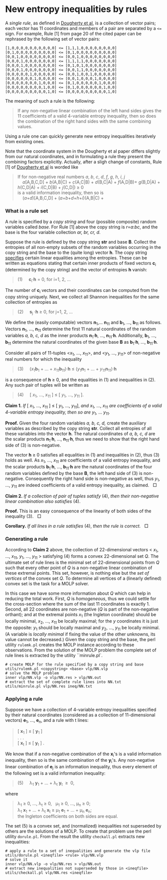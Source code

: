 New entropy inequalities by rules
=================================

A *single rule*, as defined in [Dougherty et al](http://arxiv.org/pdf/1104.3602v1),
is a collection of vector pairs; each vector has 11 coordinates and members
of a pair are separated by a `<=` sign. For example, Rule [1] from page 20
of the cited paper can be rephrased by the following set of vector pairs:

    [1,0,0,0,0,0,0,0,0,0,0] <= [1,1,1,0,0,0,0,0,0,0,0]
    [0,1,0,0,0,0,0,0,0,0,0] <= [0,1,0,0,0,0,0,0,0,0,0]
    [0,0,1,0,0,0,0,0,0,0,0] <= [0,0,1,0,0,0,0,0,0,0,0]
    [0,0,0,1,0,0,0,0,0,0,0] <= [1,1,1,1,0,0,0,0,0,0,0]
    [0,0,0,1,0,0,0,0,0,0,0] <= [0,1,0,1,0,0,0,0,0,0,0]
    [0,0,0,1,0,0,0,0,0,0,0] <= [0,0,1,1,0,0,0,0,0,0,0]
    [0,0,0,0,0,1,0,0,0,0,0] <= [0,0,1,0,0,1,0,0,0,0,0]
    [0,0,0,0,0,0,1,0,0,0,0] <= [0,0,1,0,0,0,1,0,0,0,0]
    [0,0,0,0,0,0,0,1,0,0,0] <= [0,1,0,0,0,0,0,1,0,0,0]
    [0,0,0,0,0,0,0,0,1,0,0] <= [0,1,0,0,0,0,0,0,1,0,0]
    [0,0,0,0,0,0,0,0,0,1,0] <= [0,0,0,0,0,0,0,0,0,1,0]

The meaning of such a rule is the following:

> If any non-negative linear combination of the left hand sides
> gives the 11 coefficients of a valid 4-variable entropy inequality, then so
> does the combination of the right hand sides with the same combining
> values.

Using a rule one can quickly generate new entropy inequalities iteratively
from existing ones.

Note that the coordinate system in the Dougherty et al paper differs slightly
from our natural coordinates, and in formulating a rule they present the
combining factors explicitly. Actually, after a sligh change of constants,
Rule [1] of [Dougherty et al](http://arxiv.org/pdf/1104.3602v1) is worded 
like

> If for non-negative real numbers *a*, *b*, *c*, *d*, *f*, *g*, *h*, *i*,
> *j*<br>
> &nbsp; &nbsp; *a*[A,B,C,D] + *b*(A,B|C) + *c*(A,C|B) + *d*(B,C|A) +
> *f*(A,D|B)+ *g*(B,D|A) + *h*(C,D|A) + *i*(C,D|B) + *j*(C,D|) &ge; 0<br>
> is a valid information inequality, then so is <br>
> &nbsp; &nbsp; (*a*+*d*)[A,B,C,D] + (*a*+*b*+*d*+*h*+*i*)(A,B|C) +

### What is a rule set

A rule is specified by a *copy string* and four (possible composite) random
variables called *base*. For Rule [1] above the copy string is *r*=*a*:*bc*, and
the base is the four variable collection *ar, br, cr, d*.

Suppose the rule is defined by the copy string **str** and base **B**.
Collect the entropies of all non-empty subsets of the random variables
occurring in the copy string and the base to the (quite long) vector **h**.
The copy string [specifies](copy/DESCRIPTION.md) certain linear equalities
among the entropies. These can be written as equations stating that certain
inner products of fixed
vectors **c**<sub>i</sub> (determined by the copy string) and the vector of
entropies **h** vanish:

> (1) &nbsp; &nbsp;  **c**<sub>i</sub>&#183;**h** = 0, for i=1, 2, ...

The number of **c**<sub>i</sub> vectors and their coordinates can be computed
from the copy string uniquely. Next, we collect all Shannon inequalities for the same
collection of entropies as

> (2) &nbsp; &nbsp; **s**<sub>j</sub> &#183;**h** &ge; 0, for j=1, 2, ...

We define the (easily computable) vectors **n**<sub>1</sub>,... **n**<sub>11</sub>
and **b**<sub>1</sub>, ..., **b**<sub>11</sub> as follows. Vectors
**n**<sub>1</sub>, ..., **n**<sub>11</sub> determine the first
11 natural coordinates of the random variables *a, b, c, d* as the inner
products **n**<sub>1</sub>&#183;**h**, ..., **n**<sub>11</sub>&#183;**h**.
Additionally, **b**<sub>1</sub>, ..., **b**<sub>11</sub> determine the natural
coordinates of the given base **B** as **b**<sub>1</sub>&#183;**h**, ..., 
**b**<sub>11</sub>&#183;**h**.

Consider all pairs of 11-tuples  &lt;*x*<sub>1</sub>, ..., *x*<sub>11</sub>&gt;, and
&lt;*y*<sub>1</sub>, ..., *y*<sub>11</sub>&gt; of non-negative real numbers 
for which the inequality

> (3) &nbsp; &nbsp; (*x*<sub>1</sub>**b**<sub>1</sub> + ... +
>                *x*<sub>11</sub>**b**<sub>11</sub>)&#183;**h** &le;
>              (*y*<sub>1</sub>**n**<sub>1</sub> + ... +
>                *y*<sub>11</sub>**n**<sub>11</sub>)&#183;**h**

is a consequence of **h** &ge; 0, and the equalities in (1) and inequalities
in (2). Any such pair of tuples will be written as

>  (4) &nbsp; &nbsp;  [ *x*<sub>1</sub>, ..., *x*<sub>11</sub> ] &le; [ *y*<sub>1</sub>, ...,
> *y*<sub>11</sub> ].


**Claim 1.** *If* [ *x*<sub>1</sub>, ..., *x*<sub>11</sub> ] &le; [
*y*<sub>1</sub>, ..., *y*<sub>11</sub>], *and*
*x*<sub>1</sub>, ..., *x*<sub>11</sub> *are coefficients of a valid 
4-variable entropy inequality, then so are* *y*<sub>1</sub>, ... *y*<sub>11</sub>.


**Proof.** 
Given the four random variables *a, b, c, d,* create the auxiliary
variables as described by the copy string **str**. Collect all entropies of
all these variables into the vector **h**. The natural coordinates of *a, b,
c, d* are the scalar products **n**<sub>1</sub>&#183;**h**, ...,
**n**<sub>11</sub>&#183;**h**, thus we need to show that the right hand side
of (3) is non-negative.

The vector **h** &ge; 0 satisfies all
equalities in (1) and inequalities in (2), thus (3) holds as well. As
*x*<sub>1</sub>, ..., *x*<sub>11</sub> are coefficients of a valid entropy
inequality, and the scalar products **b**<sub>1</sub>&#183;**h**, ...,
**b**<sub>11</sub>&#183;**h** are the natural coordinates of the four random
variables defined by the base **B**, the left hand side of (3) is
non-negative. Consequently the right hand side is non-negative as well, thus
*y*<sub>1</sub>, ..., *y*<sub>11</sub> are indeed coefficients of a valid
entropy inequality, as claimed. &nbsp; &#x25a1;

**Claim 2.** *If a collection of pair of tuples satisfy* (4), *then their
non-negative linear combination also satisfies* (4).

**Proof.**
This is an easy consequence of the linearity of both sides of the inequality
(3). &nbsp; &#x25a1;

**Corollary.** *If all lines in a rule satisfies* (4), *then the rule is
correct.* &nbsp; &#x25a1;


### Generating a rule

According to **Claim 2** above, the collection of 22-dimensional vectors
&lt; *x*<sub>1</sub>, ..., *x*<sub>11</sub>, *y*<sub>1</sub>, ...,
*y*<sub>11</sub> &gt; satisfying (4) forms a convex 22-dimensional set *Q*. 
The ultimate set of rule lines is the minimal set of 22-dimensional points
from *Q* such that every other point of *Q* is a non-negative linear combination of
these extremal points.  This set, however, is nothing else but the *set of vertices*
of the convex set *Q*.  To determine all vertices of a (linearly defined) convex set
is the task for a MOLP solver.

In this case we have some more information about *Q* which can
help in reducing the total work. First, *Q* is *homogeneous*, thus we
could settle for the cross-section where the sum of the last 11 coordinates is
exactly 1. Second, all 22 coordinates are non-negative (*Q* is part of the
non-negative orthant); and at the extremal points *x*<sub>1</sub> (the 
Ingleton coordinate) should be locally minimal,
*x*<sub>2</sub>, ..., *x*<sub>11</sub> be locally maximal; for the *y* 
coordinates it is just the opposite: *y*<sub>1</sub> should be locally
maximal and *y*<sub>2</sub>, ..., *y*<sub>11</sub> be locally minimal. 
(A variable is *locally minimal* if fixing the value of the other unknowns,
its value cannot be decreased.)
Given the copy string and the base,
the perl utility `rulemk.pl` creates the MOLP instance according to these
observations. From the solution of the MOLP problem the complete set of 
rule lines is extracted by the utility ``minrule.pl`.

    # create MOLP for the rule specified by a copy string and base
    utils/rulemk.pl <copystring> <base> vlp/NN.vlp
    # solve the MOLP problem
    inner vlp/NN.vlp -o vlp/NN.res > vlp/NN.out
    # extract the set of complete rule lines into NN.txt
    utils/minrule.pl vlp/NN.res ineq/NN.txt


### Applying a rule

Suppose we have a collection of 4-variable entropy inequalities 
specified by their natural coordinates (considered as a collection 
of 11-dimensional vectors) **e**<sub>1</sub>, ..., **e**<sub>n</sub>, 
and a rule with t lines:

>    [ **x**<sub>1</sub> ] &le; [ **y**<sub>1</sub> ]<br>
>    . . . <br>
>    [ **x**<sub>t</sub> ] &le; [ **y**<sub>t</sub> ] .

We know that if a non-negative combination of the **x**<sub>i</sub>'s is
a valid information inequality, then so is the same combination of the
**y**<sub>i</sub>'s. Any non-negative linear combination of
**e**<sub>j</sub> is an information inequality, thus every element of 
the following set is a valid information inequality:

>  (5) &nbsp; &nbsp;  &lambda;<sub>1</sub> **y**<sub>1</sub> + ... + 
>  &lambda;<sub>t</sub> **y**<sub>t</sub> &nbsp;&ge;&nbsp; 0,

where

> &lambda;<sub>1</sub> &ge; 0, ..., &lambda;<sub>t</sub> &ge; 0, &nbsp;
> &mu;<sub>1</sub> &ge; 0, ..., &mu;<sub>n</sub> &ge; 0; <br>
> &lambda;<sub>1</sub> **x**<sub>1</sub> + ... + &lambda;<sub>t</sub>
> **x**<sub>t</sub> &ge; &mu;<sub>1</sub> **e**<sub>1</sub> + ... +
> &mu;<sub>n</sub> **e**<sub>n</sub>; <br>
> the Ingleton coefficients on both sides are equal.

The set (5) is a convex set, and (normalized) inequalities not superseded
by others are the solutions of a MOLP. To create that problem use the
perl utility `dorule.pl`. From the result the utility `checkall.pl` extracts
new inequalities:

    # apply a rule to a set of inequalities and generate the vlp file
    utils/dorule.pl <ineqfile> <rule> vlp/NN.vlp
    # solve it
    inner vlp/NN.vlp -o vlp/NN.res > vlp/NN.out
    # extract new inequalities not superseded by those in <ineqfile>
    utils/checkall.pl vlp/NN.res <ineqfile>


